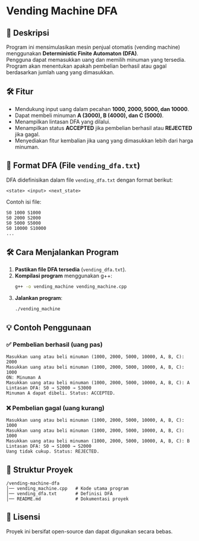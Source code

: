 # Vending Machine DFA

## 📌 Deskripsi

Program ini mensimulasikan mesin penjual otomatis (vending machine) menggunakan **Deterministic Finite Automaton (DFA)**.  
Pengguna dapat memasukkan uang dan memilih minuman yang tersedia. Program akan menentukan apakah pembelian berhasil atau gagal berdasarkan jumlah uang yang dimasukkan.

## 🛠️ Fitur

- Mendukung input uang dalam pecahan **1000, 2000, 5000, dan 10000**.
- Dapat membeli minuman **A (3000), B (4000), dan C (5000)**.
- Menampilkan lintasan DFA yang dilalui.
- Menampilkan status **ACCEPTED** jika pembelian berhasil atau **REJECTED** jika gagal.
- Menyediakan fitur kembalian jika uang yang dimasukkan lebih dari harga minuman.

## 📝 Format DFA (File `vending_dfa.txt`)

DFA didefinisikan dalam file `vending_dfa.txt` dengan format berikut:

```
<state> <input> <next_state>
```

Contoh isi file:

```
S0 1000 S1000
S0 2000 S2000
S0 5000 S5000
S0 10000 S10000
...
```

## 🛠️ Cara Menjalankan Program

1. **Pastikan file DFA tersedia** (`vending_dfa.txt`).
2. **Kompilasi program** menggunakan g++:
   ```sh
   g++ -o vending_machine vending_machine.cpp
   ```
3. **Jalankan program**:
   ```sh
   ./vending_machine
   ```

## 💡 Contoh Penggunaan

### ✅ **Pembelian berhasil (uang pas)**

```
Masukkan uang atau beli minuman (1000, 2000, 5000, 10000, A, B, C): 2000
Masukkan uang atau beli minuman (1000, 2000, 5000, 10000, A, B, C): 1000
ON: Minuman A
Masukkan uang atau beli minuman (1000, 2000, 5000, 10000, A, B, C): A
Lintasan DFA: S0 → S2000 → S3000
Minuman A dapat dibeli. Status: ACCEPTED.
```

### ❌ **Pembelian gagal (uang kurang)**

```
Masukkan uang atau beli minuman (1000, 2000, 5000, 10000, A, B, C): 1000
Masukkan uang atau beli minuman (1000, 2000, 5000, 10000, A, B, C): 1000
Masukkan uang atau beli minuman (1000, 2000, 5000, 10000, A, B, C): B
Lintasan DFA: S0 → S1000 → S2000
Uang tidak cukup. Status: REJECTED.
```

## 🏢 Struktur Proyek

```
/vending-machine-dfa
│── vending_machine.cpp   # Kode utama program
│── vending_dfa.txt       # Definisi DFA
│── README.md             # Dokumentasi proyek
```

## 📝 Lisensi

Proyek ini bersifat open-source dan dapat digunakan secara bebas.
